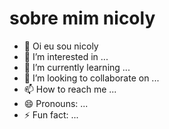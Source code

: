 # sobre mim **nicoly**

- 👋 Oi eu sou nicoly
- 👀 I’m interested in ...
- 🌱 I’m currently learning ...
- 💞️ I’m looking to collaborate on ...
- 📫 How to reach me ...
- 😄 Pronouns: ...
- ⚡ Fun fact: ...

<!---
nicolyjx/nicolyjx is a ✨ special ✨ repository because its `README.md` (this file) appears on your GitHub profile.
You can click the Preview link to take a look at your changes.
--->
